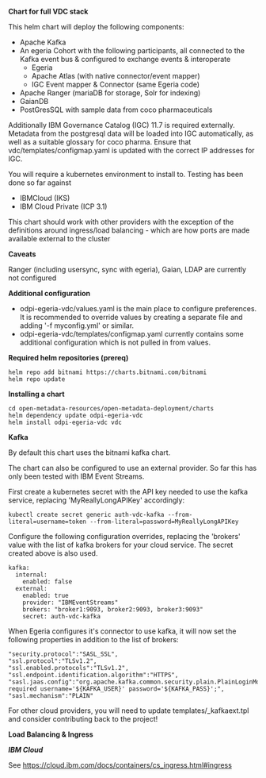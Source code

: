 <!-- SPDX-License-Identifier: Apache-2.0 -->
<!-- Copyright Contributors to the ODPi Egeria project. -->
**Chart for full VDC stack**

This helm chart will deploy the following components:
* Apache Kafka
* An egeria Cohort with the following participants, all connected to the Kafka event bus & configured to exchange events & interoperate
    * Egeria
    * Apache Atlas (with native connector/event mapper)
    * IGC Event mapper & Connector (same Egeria code)
* Apache Ranger (mariaDB for storage, Solr for indexing)
* GaianDB
* PostGresSQL with sample data from coco pharmaceuticals

Additionally IBM Governance Catalog (IGC) 11.7 is required externally. Metadata from the postgresql data will be loaded into IGC automatically, as well as a suitable glossary for coco pharma. Ensure that vdc/templates/configmap.yaml is updated with the correct IP addresses for IGC.

You will require a kubernetes environment to install to. Testing has been done so far against
* IBMCloud (IKS)
* IBM Cloud Private (ICP 3.1)

This chart should work with other providers with the exception of the definitions around ingress/load balancing - which are how ports are made available external to the cluster

**Caveats**

Ranger (including usersync, sync with egeria), Gaian, LDAP are currently not configured

**Additional configuration**

* odpi-egeria-vdc/values.yaml is the main place to configure preferences. It is recommended to override values by creating a separate file and adding '-f myconfig.yml' or similar.
* odpi-egeria-vdc/templates/configmap.yaml currently contains some additional configuration which is not pulled in from values. 

**Required helm repositories (prereq)**

```
helm repo add bitnami https://charts.bitnami.com/bitnami
helm repo update
```

**Installing a chart**

```
cd open-metadata-resources/open-metadata-deployment/charts
helm dependency update odpi-egeria-vdc
helm install odpi-egeria-vdc vdc
```

**Kafka**

By default this chart uses the bitnami kafka chart. 

The chart can also be configured to use an external provider. So far this has only been tested with IBM Event Streams.

First create a kubernetes secret with the API key needed to use the kafka service, replacing 'MyReallyLongAPIKey' accordingly:

```
kubectl create secret generic auth-vdc-kafka --from-literal=username=token --from-literal=password=MyReallyLongAPIKey
```
Configure the following configuration overrides, replacing the 'brokers' value with the list of kafka brokers for your cloud service. The secret created above is also used.
```
kafka:
  internal:
    enabled: false
  external:
    enabled: true
    provider: "IBMEventStreams"
    brokers: "broker1:9093, broker2:9093, broker3:9093"
    secret: auth-vdc-kafka
```

When Egeria configures it's connector to use kafka, it will now set the following properties in addition to the list of brokers:
```
"security.protocol":"SASL_SSL",
"ssl.protocol":"TLSv1.2",
"ssl.enabled.protocols":"TLSv1.2",
"ssl.endpoint.identification.algorithm":"HTTPS",
"sasl.jaas.config":"org.apache.kafka.common.security.plain.PlainLoginModule required username='${KAFKA_USER}' password='${KAFKA_PASS}';",
"sasl.mechanism":"PLAIN"
```

For other cloud providers, you will need to update templates/_kafkaext.tpl and consider contributing back to the project!

**Load Balancing & Ingress**

***IBM Cloud***

See https://cloud.ibm.com/docs/containers/cs_ingress.html#ingress




